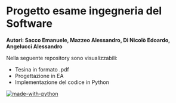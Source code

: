 # Progetto esame ingegneria del Software
**Autori: Sacco Emanuele, Mazzeo Alessandro, Di Nicolò Edoardo, Angelucci Alessandro**

Nella seguente repository sono visualizzabili:
- Tesina in formato .pdf
- Progettazione in EA
- Implementazione del codice in Python 

[![made-with-python](https://img.shields.io/badge/Made%20with-Python-1f425f.svg)](https://www.python.org/)
